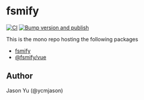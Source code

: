# fsmify

[![CI](https://github.com/ycmjason/fsmify/actions/workflows/ci.yml/badge.svg)](https://github.com/ycmjason/fsmify/actions/workflows/ci.yml)
[![Bump version and publish](https://github.com/ycmjason/fsmify/actions/workflows/publish.yml/badge.svg)](https://github.com/ycmjason/fsmify/actions/workflows/publish.yml)

This is the mono repo hosting the following packages

- [fsmify](https://github.com/ycmjason/fsmify/tree/main/packages/fsmify)
- [@fsmify/vue](https://github.com/ycmjason/fsmify/tree/main/packages/%40fsmify/vue)

## Author

Jason Yu (@ycmjason)
